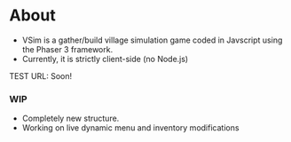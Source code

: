 # About

- VSim is a gather/build village simulation game coded in Javscript using the Phaser 3 framework.
- Currently, it is strictly client-side (no Node.js)

TEST URL: Soon!

### WIP
- Completely new structure.
- Working on live dynamic menu and inventory modifications